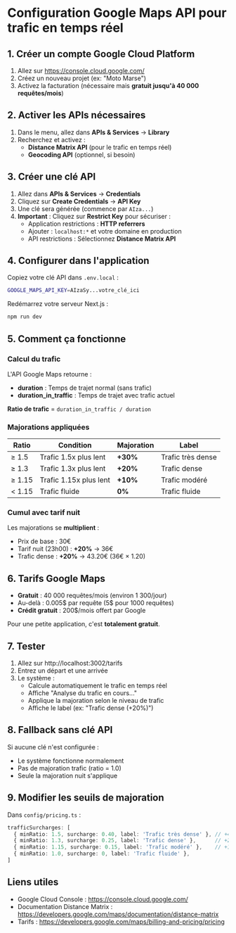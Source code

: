# Configuration Google Maps API pour trafic en temps réel

## 1. Créer un compte Google Cloud Platform

1. Allez sur https://console.cloud.google.com/
2. Créez un nouveau projet (ex: "Moto Marse")
3. Activez la facturation (nécessaire mais **gratuit jusqu'à 40 000 requêtes/mois**)

## 2. Activer les APIs nécessaires

1. Dans le menu, allez dans **APIs & Services** → **Library**
2. Recherchez et activez :
   - **Distance Matrix API** (pour le trafic en temps réel)
   - **Geocoding API** (optionnel, si besoin)

## 3. Créer une clé API

1. Allez dans **APIs & Services** → **Credentials**
2. Cliquez sur **Create Credentials** → **API Key**
3. Une clé sera générée (commence par `AIza...`)
4. **Important** : Cliquez sur **Restrict Key** pour sécuriser :
   - Application restrictions : **HTTP referrers**
   - Ajouter : `localhost:*` et votre domaine en production
   - API restrictions : Sélectionnez **Distance Matrix API**

## 4. Configurer dans l'application

Copiez votre clé API dans `.env.local` :

```bash
GOOGLE_MAPS_API_KEY=AIzaSy...votre_clé_ici
```

Redémarrez votre serveur Next.js :

```bash
npm run dev
```

## 5. Comment ça fonctionne

### Calcul du trafic

L'API Google Maps retourne :
- **duration** : Temps de trajet normal (sans trafic)
- **duration_in_traffic** : Temps de trajet avec trafic actuel

**Ratio de trafic** = `duration_in_traffic / duration`

### Majorations appliquées

| Ratio | Condition | Majoration | Label |
|-------|-----------|------------|-------|
| ≥ 1.5 | Trafic 1.5x plus lent | **+30%** | Trafic très dense |
| ≥ 1.3 | Trafic 1.3x plus lent | **+20%** | Trafic dense |
| ≥ 1.15 | Trafic 1.15x plus lent | **+10%** | Trafic modéré |
| < 1.15 | Trafic fluide | **0%** | Trafic fluide |

### Cumul avec tarif nuit

Les majorations se **multiplient** :
- Prix de base : 30€
- Tarif nuit (23h00) : **+20%** → 36€
- Trafic dense : **+20%** → 43.20€ (36€ × 1.20)

## 6. Tarifs Google Maps

- **Gratuit** : 40 000 requêtes/mois (environ 1 300/jour)
- Au-delà : 0.005$ par requête (5$ pour 1000 requêtes)
- **Crédit gratuit** : 200$/mois offert par Google

Pour une petite application, c'est **totalement gratuit**.

## 7. Tester

1. Allez sur http://localhost:3002/tarifs
2. Entrez un départ et une arrivée
3. Le système :
   - Calcule automatiquement le trafic en temps réel
   - Affiche "Analyse du trafic en cours..."
   - Applique la majoration selon le niveau de trafic
   - Affiche le label (ex: "Trafic dense (+20%)")

## 8. Fallback sans clé API

Si aucune clé n'est configurée :
- Le système fonctionne normalement
- Pas de majoration trafic (ratio = 1.0)
- Seule la majoration nuit s'applique

## 9. Modifier les seuils de majoration

Dans `config/pricing.ts` :

```typescript
trafficSurcharges: [
  { minRatio: 1.5, surcharge: 0.40, label: 'Trafic très dense' }, // +40%
  { minRatio: 1.3, surcharge: 0.25, label: 'Trafic dense' },      // +25%
  { minRatio: 1.15, surcharge: 0.15, label: 'Trafic modéré' },    // +15%
  { minRatio: 1.0, surcharge: 0, label: 'Trafic fluide' },
]
```

## Liens utiles

- Google Cloud Console : https://console.cloud.google.com/
- Documentation Distance Matrix : https://developers.google.com/maps/documentation/distance-matrix
- Tarifs : https://developers.google.com/maps/billing-and-pricing/pricing
